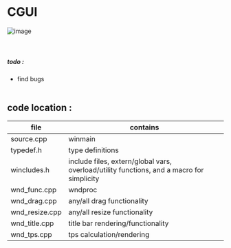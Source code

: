 # CGUI
![image](https://github.com/2lag/CGUI/assets/96544487/0cea45c6-e046-4c4d-bd4f-5dfbdcf58c86)<br><br><br>
##### todo :
 - find bugs<br><br>
## code location :
| file  | contains |
| ------------- | ------------- |
| source.cpp  | winmain  |
| typedef.h | type definitions |
| wincludes.h | include files, extern/global vars, overload/utility functions, and a macro for simplicity |
| wnd_func.cpp | wndproc |
| wnd_drag.cpp | any/all drag functionality |
| wnd_resize.cpp | any/all resize functionality |
| wnd_title.cpp | title bar rendering/functionality |
| wnd_tps.cpp | tps calculation/rendering |
